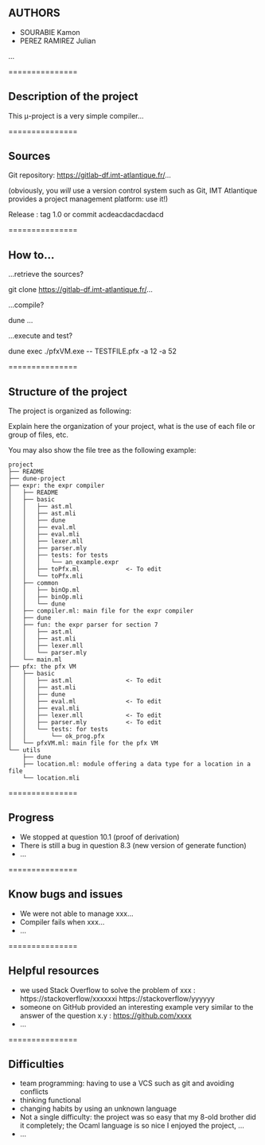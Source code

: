 AUTHORS
-------

- SOURABIE Kamon
- PEREZ RAMIREZ Julian

…

===============

Description of the project
--------------------------

This μ-project is a very simple compiler…

===============

Sources
-------

Git repository: https://gitlab-df.imt-atlantique.fr/...

(obviously, you _will_ use a version control system such as Git, IMT
Atlantique provides a project management platform: use it!)

Release : tag 1.0 or commit acdeacdacdacdacd

===============

How to…
-------

…retrieve the sources?

  git clone https://gitlab-df.imt-atlantique.fr/...

…compile?

  dune …

…execute and test?

  dune exec ./pfxVM.exe -- TESTFILE.pfx -a 12 -a 52


===============

Structure of the project
------------------------

The project is organized as following:

Explain here the organization of your project, what is the use of each file or
group of files, etc.

You may also show the file tree as the following example:

```
project
├── README
├── dune-project
├── expr: the expr compiler
│   ├── README
│   ├── basic
│   │   ├── ast.ml
│   │   ├── ast.mli
│   │   ├── dune
│   │   ├── eval.ml
│   │   ├── eval.mli
│   │   ├── lexer.mll
│   │   ├── parser.mly
│   │   ├── tests: for tests
│   │   │   └── an_example.expr
│   │   ├── toPfx.ml             <- To edit
│   │   └── toPfx.mli
│   ├── common
│   │   ├── binOp.ml
│   │   ├── binOp.mli
│   │   └── dune
│   ├── compiler.ml: main file for the expr compiler
│   ├── dune
│   ├── fun: the expr parser for section 7
│   │   ├── ast.ml
│   │   ├── ast.mli
│   │   ├── lexer.mll
│   │   └── parser.mly
│   └── main.ml
├── pfx: the pfx VM
│   ├── basic
│   │   ├── ast.ml               <- To edit
│   │   ├── ast.mli
│   │   ├── dune
│   │   ├── eval.ml              <- To edit
│   │   ├── eval.mli
│   │   ├── lexer.mll            <- To edit
│   │   ├── parser.mly           <- To edit
│   │   └── tests: for tests
│   │       └── ok_prog.pfx
│   └── pfxVM.ml: main file for the pfx VM
└── utils
    ├── dune
    ├── location.ml: module offering a data type for a location in a file
    └── location.mli
```
===============

Progress
--------

- We stopped at question 10.1 (proof of derivation)
- There is still a bug in question 8.3 (new version of generate function)
- …

===============

Know bugs and issues
--------------------

- We were not able to manage xxx…
- Compiler fails when xxx…
- …

===============

Helpful resources
-----------------

- we used Stack Overflow to solve the problem of xxx :
  https://stackoverflow/xxxxxxi
  https://stackoverflow/yyyyyy
- someone on GitHub provided an interesting example very similar to the answer of the question x.y : https://github.com/xxxx
- …

===============

Difficulties
------------

- team programming: having to use a VCS such as git and avoiding conflicts
- thinking functional
- changing habits by using an unknown language
- Not a single difficulty: the project was so easy that my 8-old brother did it
  completely; the Ocaml language is so nice I enjoyed the project, …
- …

